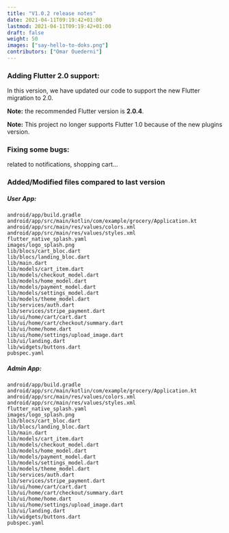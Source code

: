 ```yaml
---
title: "V1.0.2 release notes"
date: 2021-04-11T09:19:42+01:00
lastmod: 2021-04-11T09:19:42+01:00
draft: false
weight: 50
images: ["say-hello-to-doks.png"]
contributors: ["Omar Ouederni"]
---
```


### Adding Flutter 2.0 support:

In this version, we have updated our code to support the new Flutter migration to 2.0.

**Note:** the recommended Flutter version is **2.0.4**.

**Note:** This project no longer supports Flutter 1.0 because of the new plugins version.


### Fixing some bugs:
related to notifications, shopping cart...

### Added/Modified files compared to last version

##### User App:
```
android/app/build.gradle
android/app/src/main/kotlin/com/example/grocery/Application.kt
android/app/src/main/res/values/colors.xml
android/app/src/main/res/values/styles.xml
flutter_native_splash.yaml
images/logo_splash.png
lib/blocs/cart_bloc.dart
lib/blocs/landing_bloc.dart
lib/main.dart
lib/models/cart_item.dart
lib/models/checkout_model.dart
lib/models/home_model.dart
lib/models/payment_model.dart
lib/models/settings_model.dart
lib/models/theme_model.dart
lib/services/auth.dart
lib/services/stripe_payment.dart
lib/ui/home/cart/cart.dart
lib/ui/home/cart/checkout/summary.dart
lib/ui/home/home.dart
lib/ui/home/settings/upload_image.dart
lib/ui/landing.dart
lib/widgets/buttons.dart
pubspec.yaml
```
##### Admin App:

```
android/app/build.gradle
android/app/src/main/kotlin/com/example/grocery/Application.kt
android/app/src/main/res/values/colors.xml
android/app/src/main/res/values/styles.xml
flutter_native_splash.yaml
images/logo_splash.png
lib/blocs/cart_bloc.dart
lib/blocs/landing_bloc.dart
lib/main.dart
lib/models/cart_item.dart
lib/models/checkout_model.dart
lib/models/home_model.dart
lib/models/payment_model.dart
lib/models/settings_model.dart
lib/models/theme_model.dart
lib/services/auth.dart
lib/services/stripe_payment.dart
lib/ui/home/cart/cart.dart
lib/ui/home/cart/checkout/summary.dart
lib/ui/home/home.dart
lib/ui/home/settings/upload_image.dart
lib/ui/landing.dart
lib/widgets/buttons.dart
pubspec.yaml
```
